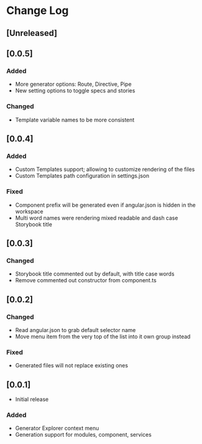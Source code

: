 # Change Log

## [Unreleased]

## [0.0.5]
### Added
  - More generator options: Route, Directive, Pipe
  - New setting options to toggle specs and stories
### Changed
- Template variable names to be more consistent

## [0.0.4]
### Added
- Custom Templates support; allowing to customize rendering of the files
- Custom Templates path configuration in settings.json

### Fixed
- Component prefix will be generated even if angular.json is hidden in the workspace
- Multi word names were rendering mixed readable and dash case Storybook title

## [0.0.3]
### Changed
- Storybook title commented out by default, with title case words
- Remove commented out constructor from component.ts

## [0.0.2]
### Changed
- Read angular.json to grab default selector name
- Move menu item from the very top of the list into it own group instead
### Fixed
- Generated files will not replace existing ones

## [0.0.1]
- Initial release
### Added
- Generator Explorer context menu
- Generation support for modules, component, services
